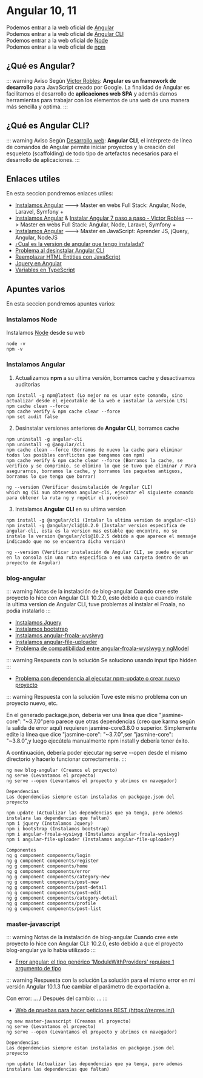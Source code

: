 # Angular 10, 11

Podemos entrar a la web oficial de [Angular](https://angular.io/)<br>
Podemos entrar a la web oficial de [Angular CLI](https://angular.io/cli)<br>
Podemos entrar a la web oficial de [Node](https://nodejs.org/es/)<br>
Podemos entrar a la web oficial de [npm](https://www.npmjs.com/)

## ¿Qué es Angular?

::: warning Aviso
Según [Victor Robles](https://victorroblesweb.es/2017/08/05/que-es-angular-y-para-que-sirve/): **Angular es un framework de desarrollo** para JavaScript creado por Google. La finalidad de Angular es facilitarnos el desarrollo de **aplicaciones web SPA** y además darnos herramientas para trabajar con los elementos de una web de una manera más sencilla y optima.
:::

## ¿Qué es Angular CLI?

::: warning Aviso
Según [Desarrollo web](https://desarrolloweb.com/articulos/angular-cli.html): **Angular CLI**, el intérprete de línea de comandos de Angular permite iniciar proyectos y la creación del esqueleto (scaffolding) de todo tipo de artefactos necesarios para el desarrollo de aplicaciones.
:::

## Enlaces utiles

En esta seccion pondremos enlaces utiles:

* [Instalamos Angular](https://www.udemy.com/course/master-en-desarrollo-web-full-stack-angular-node-laravel-symfony/learn/lecture/13239438#overview) ---> Master en webs Full Stack: Angular, Node, Laravel, Symfony +
* [Instalamos Angular](https://www.udemy.com/course/master-en-desarrollo-web-full-stack-angular-node-laravel-symfony/learn/lecture/13666344#overview) & [Instalar Angular 7 paso a paso - Victor Robles](https://victorroblesweb.es/2018/11/20/instalar-angular-7-paso-a-paso/) ---> Master en webs Full Stack: Angular, Node, Laravel, Symfony +
* [Instalamos Angular](https://www.udemy.com/course/master-en-javascript-aprender-js-jquery-angular-nodejs-y-mas/learn/lecture/10311524#overview) ---> Master en JavaScript: Aprender JS, jQuery, Angular, NodeJS
* [¿Cual es la version de angular que tengo instalada?](https://es.stackoverflow.com/questions/205257/cual-es-la-version-de-angular-que-tengo-instalada)
* [Problema al desinstalar Angular CLI](https://www.it-swarm-es.com/es/node.js/no-se-puede-desinstalar-angular-cli/831387397/#:~:text=Si%20tiene%20problemas%20con%20angular,con%20su%20nombre%20de%20usuario.)
* [Reemplazar HTML Entities con JavaScript](https://victorroblesweb.es/2019/01/20/reemplazar-html-entities-con-javascript/)
* [Jquery en Angular](https://victorroblesweb.es/2016/12/26/como-usar-jquery-en-angular-2/)
* [Variables en TypeScript](https://www.cosmiclearn.com/lang-es/typescript-variables.php)

## Apuntes varios

En esta seccion pondremos apuntes varios:

### Instalamos Node
Instalamos [Node](https://nodejs.org/es/) desde su web
```
node -v
npm -v
```

### Instalamos Angular
1. Actualizamos **npm** a su ultima versión, borramos cache y desactivamos auditorias
```
npm install -g npm@latest (Lo mejor no es usar este comando, sino actualizar desde el ejecutable de la web e instalar la versión LTS)
npm cache clean --force 
npm cache verify & npm cache clear --force
npm set audit false
```

2. Desinstalar versiones anteriores de **Angular CLI**, borramos cache
```
npm uninstall -g angular-cli 
npm uninstall -g @angular/cli
npm cache clean --force (Borramos de nuevo la cache para eliminar todos los posibles conflictos que tengamos con npm)
npm cache verify & npm cache clear --force (Borramos la cache, se verifico y se comprimio, se elimino lo que se tuvo que eliminar / Para asegurarnos, borramos la cache, y borramos los paquetes antiguos, borramos lo que tenga que borrar)

ng --version (Verificar desinstalación de Angular CLI)
which ng (Si aun obtenemos angular-cli, ejecutar el siguiente comando para obtener la ruta ng y repetir el proceso)
```

3. Instalamos **Angular CLI** en su ultima version
```
npm install -g @angular/cli (Intalar la ultima version de angular-cli)
npm install -g @angular/cli@10.2.0 (Instalar version especifica de angular-cli, esta es la version mas estable que encontre, no se instalo la version @angular/cli@10.2.5 debido a que aparece el mensaje indicando que no se encuentra dicha versión) 

ng --version (Verificar instalación de Angular CLI, se puede ejecutar en la consola sin una ruta especifica o en una carpeta dentro de un proyecto de Angular)
```

### blog-angular

::: warning Notas de la instalación de blog-angular
Cuando cree este proyecto lo hice con Angular CLI: 10.2.0, esto debido a que cuando instale la ultima version de Angular CLI, tuve problemas al instalar el Froala, no podia instalarlo
:::

* [Instalamos Jquery](https://www.npmjs.com/package/jquery)
* [Instalamos bootstrap](https://www.npmjs.com/package/bootstrap)
* [Instalamos angular-froala-wysiwyg](https://www.npmjs.com/package/angular-froala-wysiwyg)
* [Instalamos angular-file-uploader](https://www.npmjs.com/package/angular-file-uploader)
* [Problema de compatibilidad entre angular-froala-wysiwyg y ngModel](https://github.com/froala/angular-froala-wysiwyg/issues/4)

::: warning Respuesta con la solución
Se soluciono usando input tipo hidden
:::

* [Problema con dependencia al ejecutar npm-update o crear nuevo proyecto](https://stackoverflow.com/questions/68339098/when-i-run-ng-new-npm-has-a-dependency-problem)

::: warning Respuesta con la solución
Tuve este mismo problema con un proyecto nuevo, etc.

En el generado package.json, debería ver una línea que dice "jasmine-core": "~3.7.0"pero parece que otras dependencias (creo que karma según la salida de error aquí) requieren jasmine-core3.8.0 o superior. Simplemente edite la línea que dice "jasmine-core": "~3.7.0",ser "jasmine-core": "~3.8.0",y luego ejecútela manualmente npm install y debería tener éxito.

A continuación, debería poder ejecutar ng serve --open desde el mismo directorio y hacerlo funcionar correctamente.
:::

```
ng new blog-angular (Creamos el proyecto)
ng serve (Levantamos el proyecto)
ng serve --open (Levantamos el proyecto y abrimos en navegador)

Dependencias
Las dependencias siempre estan instaladas en packgage.json del proyecto

npm update (Actualizar las dependencias que ya tenga, pero ademas instalara las dependencias que faltan)
npm i jquery (Instalamos Jquery)
npm i bootstrap (Instalamos bootstrap)
npm i angular-froala-wysiwyg (Instalamos angular-froala-wysiwyg)
npm i angular-file-uploader (Instalamos angular-file-uploader)

Componentes
ng g component components/login
ng g component components/register
ng g component components/home
ng g component components/error
ng g component components/category-new
ng g component components/post-new
ng g component components/post-detail
ng g component components/post-edit
ng g component components/category-detail
ng g component components/profile
ng g component components/post-list
```

### master-javascript

::: warning Notas de la instalación de blog-angular
Cuando cree este proyecto lo hice con Angular CLI: 10.2.0, esto debido a que el proyecto blog-angular ya lo habia utilizado
:::

* [Error angular: el tipo genérico 'ModuleWithProviders' requiere 1 argumento de tipo](https://stackoverflow.com/questions/62755093/angular-error-generic-type-modulewithproviderst-requires-1-type-arguments)

::: warning Respuesta con la solución
La solución para el mismo error en mi versión Angular 10.1.3 fue cambiar el parámetro de exportación a.

Con error: ... / Después del cambio: ...
:::

* [Web de pruebas para hacer peticiones REST (https://reqres.in/)](https://reqres.in/)

```
ng new master-javascript (Creamos el proyecto)
ng serve (Levantamos el proyecto)
ng serve --open (Levantamos el proyecto y abrimos en navegador)

Dependencias
Las dependencias siempre estan instaladas en packgage.json del proyecto

npm update (Actualizar las dependencias que ya tenga, pero ademas instalara las dependencias que faltan)
```